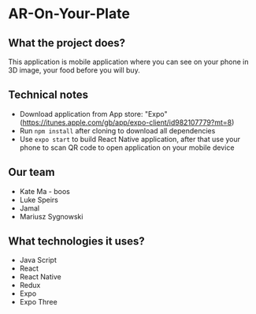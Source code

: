 # AR-On-Your-Plate

## What the project does?

This application is mobile application where you can see on your phone in 3D image, your food before you will buy.

## Technical notes

* Download application from App store: "Expo" (https://itunes.apple.com/gb/app/expo-client/id982107779?mt=8)
* Run `npm install` after cloning to download all dependencies
* Use `expo start` to build React Native application, after that use your phone to scan QR code to open application on your mobile device

## Our team

* Kate Ma - boos
* Luke Speirs
* Jamal
* Mariusz Sygnowski

## What technologies it uses?

* Java Script
* React
* React Native
* Redux
* Expo
* Expo Three